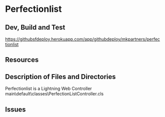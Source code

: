 # Perfectionlist

## Dev, Build and Test

https://githubsfdeploy.herokuapp.com/app/githubdeploy/mkpartners/perfectionlist

## Resources

## Description of Files and Directories
Perfectionlist is a Lightning Web Controller
main\default\classes\PerfectionListController.cls


## Issues
